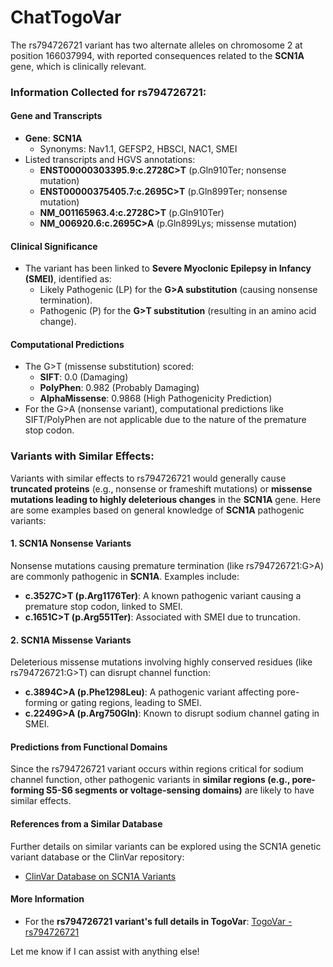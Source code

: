 # ChatTogoVar

The rs794726721 variant has two alternate alleles on chromosome 2 at position 166037994, with reported consequences related to the **SCN1A** gene, which is clinically relevant.

### Information Collected for rs794726721:

#### Gene and Transcripts
- **Gene**: **SCN1A**
    - Synonyms: Nav1.1, GEFSP2, HBSCI, NAC1, SMEI
- Listed transcripts and HGVS annotations:
    - **ENST00000303395.9:c.2728C>T** (p.Gln910Ter; nonsense mutation)
    - **ENST00000375405.7:c.2695C>T** (p.Gln899Ter; nonsense mutation)
    - **NM_001165963.4:c.2728C>T** (p.Gln910Ter)
    - **NM_006920.6:c.2695C>A** (p.Gln899Lys; missense mutation)

#### Clinical Significance
- The variant has been linked to **Severe Myoclonic Epilepsy in Infancy (SMEI)**, identified as:
    - Likely Pathogenic (LP) for the **G>A substitution** (causing nonsense termination).
    - Pathogenic (P) for the **G>T substitution** (resulting in an amino acid change).

#### Computational Predictions
- The G>T (missense substitution) scored:
    - **SIFT**: 0.0 (Damaging)
    - **PolyPhen**: 0.982 (Probably Damaging)
    - **AlphaMissense**: 0.9868 (High Pathogenicity Prediction)
- For the G>A (nonsense variant), computational predictions like SIFT/PolyPhen are not applicable due to the nature of the premature stop codon.

### Variants with Similar Effects:
Variants with similar effects to rs794726721 would generally cause **truncated proteins** (e.g., nonsense or frameshift mutations) or **missense mutations leading to highly deleterious changes** in the **SCN1A** gene. Here are some examples based on general knowledge of **SCN1A** pathogenic variants:

#### 1. SCN1A Nonsense Variants
Nonsense mutations causing premature termination (like rs794726721:G>A) are commonly pathogenic in **SCN1A**. Examples include:
- **c.3527C>T (p.Arg1176Ter)**: A known pathogenic variant causing a premature stop codon, linked to SMEI.
- **c.1651C>T (p.Arg551Ter)**: Associated with SMEI due to truncation.

#### 2. SCN1A Missense Variants
Deleterious missense mutations involving highly conserved residues (like rs794726721:G>T) can disrupt channel function:
- **c.3894C>A (p.Phe1298Leu)**: A pathogenic variant affecting pore-forming or gating regions, leading to SMEI.
- **c.2249G>A (p.Arg750Gln)**: Known to disrupt sodium channel gating in SMEI.

#### Predictions from Functional Domains
Since the rs794726721 variant occurs within regions critical for sodium channel function, other pathogenic variants in **similar regions (e.g., pore-forming S5-S6 segments or voltage-sensing domains)** are likely to have similar effects.

#### References from a Similar Database
Further details on similar variants can be explored using the SCN1A genetic variant database or the ClinVar repository:
- [ClinVar Database on SCN1A Variants](https://www.ncbi.nlm.nih.gov/clinvar/?term=SCN1A)

#### More Information
- For the **rs794726721 variant's full details in TogoVar**: [TogoVar - rs794726721](https://togovar.biosciencedbc.jp/search_result?tgv_id=tgv312799719)

Let me know if I can assist with anything else!